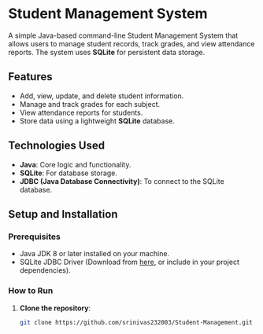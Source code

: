 # Student Management System

A simple Java-based command-line Student Management System that allows users to manage student records, track grades, and view attendance reports. The system uses **SQLite** for persistent data storage.

## Features

- Add, view, update, and delete student information.
- Manage and track grades for each subject.
- View attendance reports for students.
- Store data using a lightweight **SQLite** database.

## Technologies Used

- **Java**: Core logic and functionality.
- **SQLite**: For database storage.
- **JDBC (Java Database Connectivity)**: To connect to the SQLite database.

## Setup and Installation

### Prerequisites

- Java JDK 8 or later installed on your machine.
- SQLite JDBC Driver (Download from [here](https://bitbucket.org/xerial/sqlite-jdbc/downloads/), or include in your project dependencies).

### How to Run

1. **Clone the repository**:

   ```bash
   git clone https://github.com/srinivas232003/Student-Management.git
